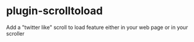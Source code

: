 plugin-scrolltoload
===================

Add a "twitter like" scroll to load feature either in your web page or in your scroller
